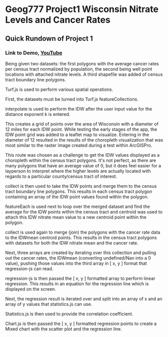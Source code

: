 # Geog777 Project1 Wisconsin Nitrate Levels and Cancer Rates

## Quick Rundown of Project 1 
### Link to Demo, [YouTube](https://youtu.be/pU16y-DRtuI)
Being given two datasets: the first polygons with the average cancer rates per census tract normalized by population, the second being well point locations with attached nitrate levels.
A third shapefile was added of census tract boundary line polygons.

Turf.js is used to perform various spatial operations.  

First, the datasets must be turned into Turf.js featureCollections.

interpolate is used to perform the IDW after the user input value for the distance exponent k is entered. 

This creates a grid of points over the area of Wisconsin with a diameter of 12 miles for each IDW point.  While testing the early stages of the app, the IDW point grid was added to a leaflet map to visualize.  Entering in the diameter of 12 resulted in the results of the choropleth visualization that was most similar to the raster image created during a test within ArcGISPro.

This route was chosen as a challenge to get the IDW values displayed as a choropleth within the census tract polygons.  It's not perfect, as there are many polygons that have an average value of 0, but it does feel easier for a layperson to interpret where the higher levels are actually located with regards to a particular county/census tract of interest.

collect is then used to take the IDW points and merge them to the census tract boundary line polygons.  This results in each census tract polygon containing an array of the IDW point values found within the polygon.  

featureEach  is used next to loop over the merged dataset and find the average for the IDW points within the census tract and centroid was used to attach this IDW nitrate mean value to a new centroid point within the polygon. 

collect is used again to merge (join) the polygons with the cancer rate data to the IDWmean centroid points.  This results in the census tract polygons with datasets for both the IDW nitrate mean and the cancer rate.  

Next, three arrays are created by iterating over this collection and pulling out the cancer rates, the IDWmean (converting undefined/Nan into a 0 value), pushing those values into the third array in [ x, y ] format that regression-js can read. 

regression-js is then passed the [ x, y ] formatted array to perform linear regression.  This results in an equation for the regression line which is displayed on the screen.  

Next, the regression result is iterated over and split into an array of x and an array of y values that statistics.js can use.

Statistics.js is then used to provide the correlation coefficient.  

Chart.js is then passed the [ x, y ] formatted regression points to create a Mixed chart with the scatter plot and the regression line.
 
